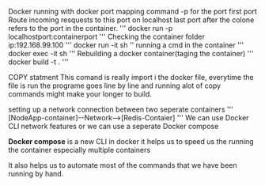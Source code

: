 Docker running with docker port mapping command
-p for the port
first port Route incoming resquests to this port on localhost
last port after the colone refers to the port in the container. 
'''
docker run -p localhostport:containerport <image-id>
'''
Checking the container folder
ip:192.168.99.100
'''
docker run -it <image-id> sh
''
running a cmd in the  container
'''
docker exec -it <image-id> sh
'''
Rebuilding a docker container(taging the container)
'''
docker build -t <cotainer-Id> .
''' 

COPY statment
This comand is really import i the docker file, everytime the file is run the programe goes line by line and running alot of copy commands might make your longer to build.

setting up a network connection between two seperate containers
'''
 [NodeApp-container]--Network-->[Redis-Contaier]
'''
We can use Docker CLI network features
or we can use a seperate Docker compose

**Docker compose** is a new CLI in docker 
it helps us to speed us the running the container especially multiple containers

It also helps us to automate most of the commands that we have been running by hand.